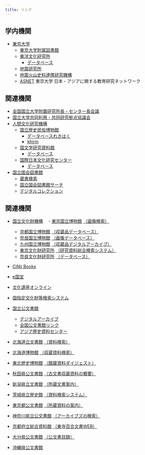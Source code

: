 ```yaml
---
title: リンク
---
```


<h2 class="h03 mt2">学内機関</h2>

- [東京大学](http://www.u-tokyo.ac.jp/index_j.html)
    - [東京大学附属図書館](http://www.lib.u-tokyo.ac.jp/)
    - [東洋文化研究所](https://www.ioc.u-tokyo.ac.jp/)
        - [データベース](http://www.ioc.u-tokyo.ac.jp/database/index.html)
    - [地震研究所](https://www.eri.u-tokyo.ac.jp/)
    - [地震火山史料連携研究機構](http://www.eri.u-tokyo.ac.jp/project/eri-hi-cro/index.html)
    - [ASNET](https://www.ioc.u-tokyo.ac.jp/archives/asnet/) 東京大学
            日本・アジアに関する教育研究ネットワーク

<h2 class="h03 mt2">関連機関</h2>

- [全国国立大学附置研究所長・センター長会議](http://www.shochou-kaigi.org/)
- [国立大学共同利用・共同研究拠点協議会](http://www.kyoten.org/)
- [人間文化研究機構](http://www.nihu.jp/)
    - [国立歴史民俗博物館](http://www.rekihaku.ac.jp) 
        - [データベースれきはく](http://www.rekihaku.ac.jp/education_research/gallery/database/index.html)
        - [khirin](https://khirin-ld.rekihaku.ac.jp/)
    - [国文学研究資料館](http://www.nijl.ac.jp/)
        - [データベース](http://www.nijl.ac.jp/pages/database/)
    - [国際日本文化研究センター](http://www.nichibun.ac.jp/)
        - [データベース](http://www.nichibun.ac.jp/graphicversion/dbase/database.html)
- [国立国会図書館](http://www.ndl.go.jp/)
    - [蔵書検索](https://ndlopac.ndl.go.jp/)
    - [国立国会図書館サーチ](http://iss.ndl.go.jp/)
    - [デジタルコレクション](http://dl.ndl.go.jp/)

<h2 class="h03 mt2">関連機関</h2>

- [国立文化財機構](http://www.nich.go.jp/)
　- [東京国立博物館](http://www.tnm.jp/) [（画像検索）](http://webarchives.tnm.jp/imgsearch/)
   - [京都国立博物館](http://www.kyohaku.go.jp/jp/) [（収蔵品データベース）](http://www.kyohaku.go.jp/jp/syuzou/index.html)
   - [奈良国立博物館](http://www.narahaku.go.jp/) [（画像データベース）](http://imagedb.narahaku.go.jp/archive_search/search/Login.action)
   - [九州国立博物館](http://www.kyuhaku.jp/) [（収蔵品デジタルアーカイブ）](http://d-archive.kyuhaku.jp/)
   - [東京文化財研究所](http://www.tobunken.go.jp/index_j.html) [（研究資料総合検索システム）](http://archives.tobunken.go.jp/internet/index.html)
   - [奈良文化財研究所](http://www.nabunken.go.jp/) [（データベース）](https://www.nabunken.go.jp/publication/)

- [CiNii Books](http://ci.nii.ac.jp/books/?l=ja)
- [e国宝](http://www.emuseum.jp/)
- [文化遺産オンライン](http://bunka.nii.ac.jp/Index.do)
- [国指定文化財等検索システム](http://www.bunka.go.jp/bsys/index.asp)


- [国立公文書館](http://www.archives.go.jp/)
   - [デジタルアーカイブ](http://www.digital.archives.go.jp/index.html)
   - [全国公文書館リンク](http://www.archives.go.jp/links/index.html#Sec_04) 
   - [アジア歴史資料センター](http://www.jacar.go.jp/)


- [北海道立文書館](http://www.pref.hokkaido.lg.jp/sm/mnj/) [（資料検索）](http://www.pref.hokkaido.lg.jp/sm/mnj/d/shiryokensaku.htm)
- [北海道博物館](https://www.hm.pref.hokkaido.lg.jp/) [（収蔵資料検索）](http://jmapps.ne.jp/hmcollection1/)
- [東北歴史博物館](http://www.thm.pref.miyagi.jp/) [（館蔵資料ダイジェスト）](http://www.thm.pref.miyagi.jp/index.php?app=shiryo_bunrui)
- [秋田県公文書館](http://www.pref.akita.lg.jp/kobunsyo/) [（古文書収蔵資料の概要）](http://www.pref.akita.lg.jp/www/contents/1251352984801/index.html)
- [新潟県立文書館](http://www.archives.pref.niigata.jp/) [（所蔵文書案内）](http://www.archives.pref.niigata.jp/shozo-bunsho-annai/)
- [茨城県立歴史館](http://www.rekishikan.museum.ibk.ed.jp/) [（資料検索システム）](http://www2.rekishikan.museum.ibk.ed.jp/)
- [東京都公文書館](http://www.soumu.metro.tokyo.jp/01soumu/archives/index.htm) [（所蔵資料の案内）](http://www.soumu.metro.tokyo.jp/01soumu/archives/03shozou_shiryou.htm)
- [神奈川県立公文書館](http://www.pref.kanagawa.jp/cnt/f1040/) [（アーカイブズの検索）](http://kanagawa-archives-search.force.com/Gov__p0520)
- [京都府立総合資料館](http://www.pref.kyoto.jp/shiryokan/) [（東寺百合文書WEB）](http://hyakugo.kyoto.jp/)
- [大分県公文書館](http://www.pref.oita.jp/site/346/) [（公文書目録）](http://www.pref.oita.jp/site/346/list-top.html)
- [沖縄県公文書館](http://www.archives.pref.okinawa.jp/)
